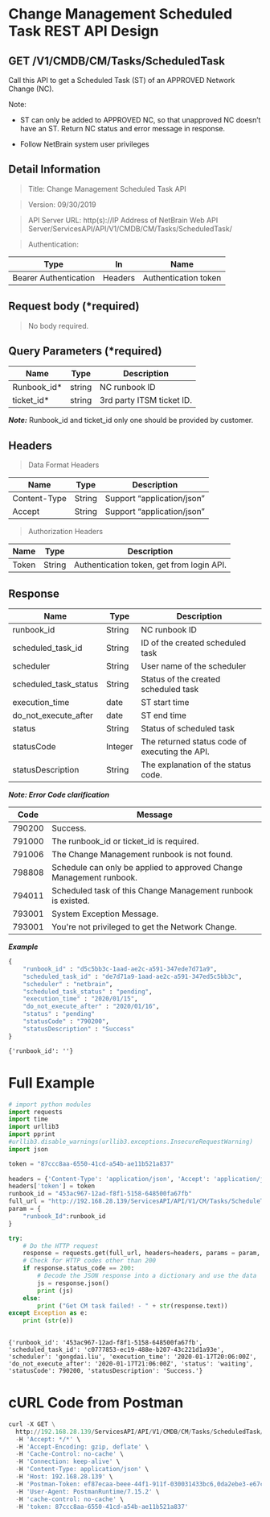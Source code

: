 
# Change Management Scheduled Task REST API Design

GET /V1/CMDB/CM/Tasks/ScheduledTask
-----------------------------------

Call this API to get a Scheduled Task (ST) of an APPROVED Network Change (NC).

Note:

-   ST can only be added to APPROVED NC, so that unapproved NC doesn’t have an
    ST. Return NC status and error message in response.

-   Follow NetBrain system user privileges

Detail Information
------------------

>Title: Change Management Scheduled Task API

>Version: 09/30/2019

>API Server URL: http(s)://IP Address of NetBrain Web API
Server/ServicesAPI/API/V1/CMDB/CM/Tasks/ScheduledTask/

>Authentication:

| **Type**              | **In**  | **Name**             |
|-----------------------|---------|----------------------|
| Bearer Authentication | Headers | Authentication token |

Request body (\*required)
-------------------------

>No body required.

Query Parameters (\*required)
-----------------------------

| **Name**               | **Type** | **Description**             |
|------------------------|----------|-----------------------------|
| Runbook_id\*           | string   | NC runbook ID               |
| ticket_id\*            | string   | 3rd party ITSM ticket ID.   |

***Note:*** Runbook_id and ticket_id only one should be provided by customer.


Headers
-------

>Data Format Headers

| **Name**     | **Type** | **Description**            |
|--------------|----------|----------------------------|
| Content-Type | String   | Support “application/json” |
| Accept       | String   | Support “application/json” |

>Authorization Headers

| **Name** | **Type** | **Description**                           |
|----------|----------|-------------------------------------------|
| Token    | String   | Authentication token, get from login API. |

Response
--------

| **Name**              | **Type** | **Description**                                |
|-----------------------|----------|------------------------------------------------|
| runbook_id            | String   | NC runbook ID                                  |
| scheduled_task_id     | String   | ID of the created scheduled task               |
| scheduler             | String   | User name of the scheduler                     |
| scheduled_task_status | String   | Status of the created scheduled task           |
| execution_time        | date     | ST start time                                  |
| do_not_execute_after  | date     | ST end time                                    |
| status                | String   | Status of scheduled task                       |
| statusCode            | Integer  | The returned status code of executing the API. |
| statusDescription     | String   | The explanation of the status code.            |

***Note: Error Code clarification***

| **Code** | **Message**                                |
|------------------------------------|----------|
| 790200 | Success.|
| 791000 | The runbook_id or ticket_id is required. |
| 791006 | The Change Management runbook is not found. |
| 798808 | Schedule can only be applied to approved Change Management runbook.|
| 794011 | Scheduled task of this Change Management runbook is existed. |
| 793001 | System Exception Message.|
| 793001 | You're not privileged to get the Network Change. |

***Example***


```python
{
    "runbook_id" : "d5c5bb3c-1aad-ae2c-a591-347ede7d71a9",
    "scheduled_task_id" : "de7d71a9-1aad-ae2c-a591-347ed5c5bb3c",
    "scheduler" : "netbrain",
    "scheduled_task_status" : "pending",
    "execution_time" : "2020/01/15",
    "do_not_execute_after" : "2020/01/16",
    "status" : "pending"
    "statusCode" : "790200",
    "statusDescription" : "Success"
}
```




    {'runbook_id': ''}



# Full Example


```python
# import python modules 
import requests
import time
import urllib3
import pprint
#urllib3.disable_warnings(urllib3.exceptions.InsecureRequestWarning)
import json

token = "87ccc8aa-6550-41cd-a54b-ae11b521a837" 
 
headers = {'Content-Type': 'application/json', 'Accept': 'application/json'}  
headers['token'] = token
runbook_id = "453ac967-12ad-f8f1-5158-648500fa67fb"
full_url = "http://192.168.28.139/ServicesAPI/API/V1/CM/Tasks/ScheduleTask/"
param = {
    "runbook_Id":runbook_id
}

try:
    # Do the HTTP request
    response = requests.get(full_url, headers=headers, params = param, verify=False)
    # Check for HTTP codes other than 200
    if response.status_code == 200:
        # Decode the JSON response into a dictionary and use the data
        js = response.json()
        print (js)
    else:
        print ("Get CM task failed! - " + str(response.text))
except Exception as e:
    print (str(e))
    
```

    {'runbook_id': '453ac967-12ad-f8f1-5158-648500fa67fb', 'scheduled_task_id': 'c0777853-ec19-488e-b207-43c221d1a93e', 'scheduler': 'gongdai.liu', 'execution_time': '2020-01-17T20:06:00Z', 'do_not_execute_after': '2020-01-17T21:06:00Z', 'status': 'waiting', 'statusCode': 790200, 'statusDescription': 'Success.'}
    

# cURL Code from Postman


```python
curl -X GET \
  http://192.168.28.139/ServicesAPI/API/V1/CMDB/CM/Tasks/ScheduledTask/453ac967-12ad-f8f1-5158-648500fa67fb \
  -H 'Accept: */*' \
  -H 'Accept-Encoding: gzip, deflate' \
  -H 'Cache-Control: no-cache' \
  -H 'Connection: keep-alive' \
  -H 'Content-Type: application/json' \
  -H 'Host: 192.168.28.139' \
  -H 'Postman-Token: ef87ecaa-beee-44f1-911f-030031433bc6,0da2ebe3-e67c-474c-8e6c-f4f49fa51678' \
  -H 'User-Agent: PostmanRuntime/7.15.2' \
  -H 'cache-control: no-cache' \
  -H 'token: 87ccc8aa-6550-41cd-a54b-ae11b521a837'
```
